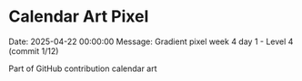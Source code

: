 # Calendar Art Pixel

Date: 2025-04-22 00:00:00
Message: Gradient pixel week 4 day 1 - Level 4 (commit 1/12)

Part of GitHub contribution calendar art
